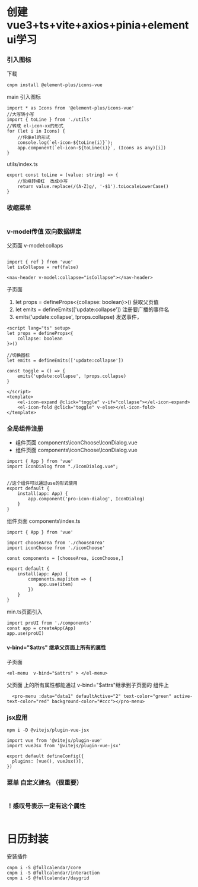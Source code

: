 # 创建vue3+ts+vite+axios+pinia+elementui学习

### 引入图标
下载
```
cnpm install @element-plus/icons-vue
```
main 引入图标
```
import * as Icons from '@element-plus/icons-vue'
//大写转小写
import { toLine } from './utils'
//转成 el-icon-xx的形式
for (let i in Icons) {
    //传承el的形式
    console.log(`el-icon-${toLine(i)}`);
    app.component(`el-icon-${toLine(i)}`, (Icons as any)[i])
}
```
utils/index.ts
```
export const toLine = (value: string) => {
    //驼峰转横杠  改成小写
    return value.replace(/(A-Z)g/, '-$1').toLocaleLowerCase()
}
```
### 收缩菜单
```
```

### v-model传值  双向数据绑定
父页面 v-model:collaps
```

import { ref } from 'vue'
let isCollapse = ref(false)

<nav-header v-model:collapse="isCollapse"></nav-header>
```
子页面
1. let props = defineProps<{collapse: boolean}>() 获取父页值
2. let emits = defineEmits(['update:collapse']) 注册要广播的事件名
3. emits('update:collapse', !props.collapse) 发送事件，
```
<script lang="ts" setup>
let props = defineProps<{
    collapse: boolean
}>()

//切换图标
let emits = defineEmits(['update:collapse'])

const toggle = () => {
    emits('update:collapse', !props.collapse)
}

</script>
<template>
    <el-icon-expand @click="toggle" v-if="collapse"></el-icon-expand>
    <el-icon-fold @click="toggle" v-else></el-icon-fold>
</template>
```
### 全局组件注册

- 组件页面 components\iconChoose\IconDialog.vue
- 组件页面 components\iconChoose\IconDialog.vue
```
import { App } from 'vue'
import IconDialog from "./IconDialog.vue";


//这个组件可以通过use的形式使用
export default {
    install(app: App) {
        app.component('pro-icon-dialog', IconDialog)
    }
}
```
 组件页面 components\index.ts
```
import { App } from 'vue'

import chooseArea from './chooseArea'
import iconChoose from './iconChoose'

const components = [chooseArea, iconChoose,]

export default {
    install(app: App) {
        components.map(item => {
            app.use(item)
        })
    }
}
```
min.ts页面引入
```
import proUI from './components'
const app = createApp(App)
app.use(proUI)
```

####  v-bind="$attrs"  继承父页面上所有的属性
子页面
```
<el-menu  v-bind="$attrs" > </el-menu>
```
父页面 上的所有属性都能通过 v-bind="$attrs"继承到子页面的 组件上
```
  <pro-menu :data="data1" defaultActive="2" text-color="green" active-text-color="red" background-color="#ccc"></pro-menu>
```

### jsx应用
```
npm i -D @vitejs/plugin-vue-jsx

import vue from '@vitejs/plugin-vue'
import vueJsx from '@vitejs/plugin-vue-jsx'

export default defineConfig({
  plugins: [vue(), vueJsx()],
})
```
### 菜单 自定义建名   （很重要）
```

```
### ！感叹号表示一定有这个属性

```
```
# 日历封装
安装插件
```
cnpm i -S @fullcalendar/core
cnpm i -S @fullcalendar/interaction
cnpm i -S @fullcalendar/daygrid
```

